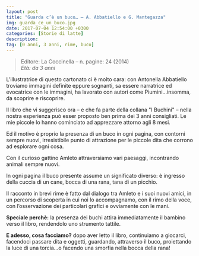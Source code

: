 ```yaml
---
layout: post
title: "Guarda c’è un buco… – A. Abbatiello e G. Mantegazza"
img: guarda_ce_un_buco.jpg
date: 2017-07-04 12:54:00 +0300
categories: [Storie di latte]
description:
tag: [0 anni, 3 anni, rime, buco]
---
```

> Editore: La Coccinella – n. pagine: 24 (2014)   
<cite>Età: da 3 anni</cite>

L’illustratrice di questo cartonato ci è molto cara: con Antonella Abbatiello troviamo immagini definite eppure sognanti, sa essere narratrice ed evocatrice con le immagini, ha lavorato con autori come Piumini…insomma, da scoprire e riscoprire.

Il libro che vi suggerisco ora – e che fa parte della collana "I Buchini" – nella nostra esperienza può esser proposto ben prima dei 3 anni consigliati. Le mie piccole lo hanno cominciato ad apprezzare attorno agli 8 mesi.

Ed il motivo è proprio la presenza di un buco in ogni pagina, con contorni sempre nuovi, irresistibile punto di attrazione per le piccole dita che corrono ad esplorare ogni cosa.

Con il curioso gattino Amleto attraversiamo vari paesaggi, incontrando animali sempre nuovi.

In ogni pagina il buco presente assume un significato diverso: è ingresso della cuccia di un cane, bocca di una rana, tana di un picchio.

Il racconto in brevi rime è fatto dal dialogo tra Amleto e i suoi nuovi amici, in un percorso di scoperta in cui noi lo accompagnamo, con il rimo della voce, con l’osservazione dei particolari grafici e ovviamente con le mani.

**Speciale perchè:** la presenza dei buchi attira immediatamente il bambino verso il libro, rendendolo uno strumento tattile.

**E adesso, cosa facciamo?** dopo aver letto il libro, continuiamo a giocarci, facendoci passare dita e oggetti, guardando, attraverso il buco, proiettando la luce di una torcia…o facendo una smorfia nella bocca della rana!